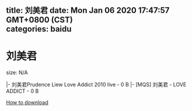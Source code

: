 
title: 刘美君
date: Mon Jan 06 2020 17:47:57 GMT+0800 (CST)    
categories: baidu
---

# 刘美君
size: N/A
 
 
|- 刘美君Prudence Liew Love Addict 2010 live - 0 B
|- [MQS] 刘美君 - LOVE ADDICT - 0 B

[How to download](https://bpcam.bemobtrk.com/go/2ceec3aa-1ca2-46d6-b9ff-aaa5c184517c?jno=4067)